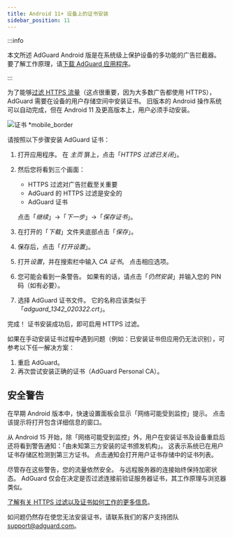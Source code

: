 ```yaml
---
title: Android 11+ 设备上的证书安装
sidebar_position: 11
---
```


:::info

本文所述 AdGuard Android 版是在系统级上保护设备的多功能的广告拦截器。 要了解工作原理，请[下载 AdGuard 应用程序](https://agrd.io/download-kb-adblock)。

:::

为了能够[过滤 HTTPS 流量](/general/https-filtering/what-is-https-filtering.md)（这点很重要，因为大多数广告都使用 HTTPS），AdGuard 需要在设备的用户存储空间中安装证书。 旧版本的 Android 操作系统可以自动完成，但在 Android 11 及更高版本上，用户必须手动安装。

![证书 *mobile_border](https://cdn.adtidy.org/content/kb/ad_blocker/android/solving_problems/manual-certificate/g.gif)

请按照以下步骤安装 AdGuard 证书：

1. 打开应用程序。 在 *主页* 屏上，点击「*HTTPS 过滤已关闭*」。

1. 然后您将看到三个画面：
    - HTTPS 过滤对广告拦截至关重要
    - AdGuard 的 HTTPS 过滤是安全的
    - AdGuard 证书

    点击「*继续*」→「*下一步*」→「*保存证书*」。

1. 在打开的「*下载*」文件夹底部点击「*保存*」。

1. 保存后，点击「*打开设置*」。

1. 打开*设置*，并在搜索栏中输入 *CA 证书*。 点击相应选项。

1. 您可能会看到一条警告。 如果有的话，请点击「*仍然安装*」并输入您的 PIN 码（如有必要）。

1. 选择 AdGuard 证书文件。 它的名称应该类似于「*adguard_1342_020322.crt*」。

完成！ 证书安装成功后，即可启用 HTTPS 过滤。

如果在手动安装证书过程中遇到问题（例如：已安装证书但应用仍无法识别），可参考以下任一解决方案：

1. 重启 AdGuard。
2. 再次尝试安装正确的证书（AdGuard Personal CA）。

## 安全警告

在早期 Android 版本中，快速设置面板会显示「网络可能受到监控」提示。 点击该提示将打开包含详细信息的窗口。

从 Android 15 开始，除「网络可能受到监控」外，用户在安装证书及设备重启后还将看到警告通知：「由未知第三方安装的证书颁发机构」。 这表示系统已在用户证书存储区检测到第三方证书。 点击通知会打开用户证书存储中的证书列表。

尽管存在这些警告，您的流量依然安全。 与远程服务器的连接始终保持加密状态。 AdGuard 仅会在决定是否过滤连接前验证服务器证书，其工作原理与浏览器类似。

[了解有关 HTTPS 过滤以及证书如何工作的更多信息](/general/https-filtering/what-is-https-filtering.md)。

如问题仍然存在使您无法安装证书，请联系我们的客户支持团队 <support@adguard.com>。
